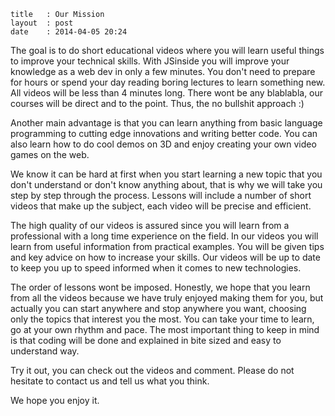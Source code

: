 ```
title	: Our Mission
layout	: post
date	: 2014-04-05 20:24
```

The goal is to do short educational videos where you will learn useful things to improve your technical skills.
With JSinside you will improve your knowledge as a web dev in only a few minutes.
You don't need to prepare for hours or spend your day reading boring lectures to learn something new.
All videos will be less than 4 minutes long.
There wont be any blablabla, our courses will be direct and to the point.
Thus, the no bullshit approach :) 

Another main advantage is that you can learn anything from basic language programming to 
cutting edge innovations and writing better code. 
You can also learn how to do cool demos on 3D and enjoy creating your own video games on the web.

We know it can be hard at first when you start learning a new topic that you don't
understand or don't know anything about, that is why we will take you step by step
through the process. Lessons will include a number of short videos that make up the
subject, each video will be precise and efficient. 

The high quality of our videos is assured since you will learn from a professional
with a long time experience on the field. In our videos you will learn from useful
information from practical examples.
You will be given tips and key advice on how to increase your skills.
Our videos will be up to date to keep you up to speed informed when it comes to new technologies. 

The order of lessons wont be imposed. Honestly, we hope that you learn from all the
videos because we have truly enjoyed making them for you, but actually you can start
anywhere and stop anywhere you want, choosing only the topics that interest you the most.
You can take your time to learn, go at your own rhythm and pace. 
The most important thing to keep in mind is that coding will be done and explained in
bite sized and easy to understand way.  

Try it out, you can check out the videos and comment. 
Please do not hesitate to contact us and tell us what you think. 

We hope you enjoy it. 
